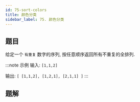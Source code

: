 ```yaml
---
id: 75-sort-colors
title: 颜色分类
sidebar_label: 75. 颜色分类
---
```


## 题目

给定一个 `有重复` 数字的序列, 按任意顺序返回所有不重复的全排列.

:::note 示例
输入: `[1,1,2]`

输出:
`[ [1,1,2], [1,2,1], [2,1,1] ]`
:::

## 题解
